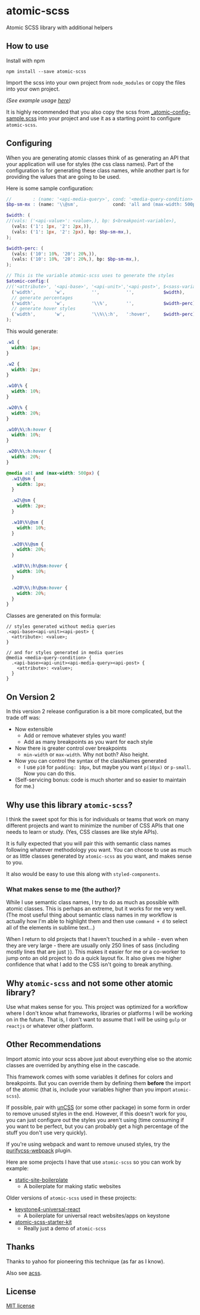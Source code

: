 # atomic-scss
Atomic SCSS library with additional helpers

## How to use

Install with npm

`npm install --save atomic-scss`

Import the scss into your own project from `node_modules` or copy the files into your own project.

*(See example usage [here](https://github.com/internetErik/atomic-scss-starter-kit/blob/master/client/scss/atomic.scss))*

It is highly recommended that you also copy the scss from [_atomic-config-sample.scss](_atomic-config-sample.scss) into your project and use it as a starting point to configure `atomic-scss`.

## Configuring

When you are generating atomic classes think of as generating an API that your application will use for styles (the css class names). Part of the configuration is for generating these class names, while another part is for providing the values that are going to be used.

Here is some sample configuration:

```scss
//        : (name: '<api-media-query>', cond: '<media-query-condition>');
$bp-sm-mx : (name: '\\@sm',             cond: 'all and (max-width: 500px)');

$width: (
//(vals: ('<api-value>': <value>,), bp: $<breakpoint-variable>),
  (vals: ('1': 1px, '2': 2px,)),
  (vals: ('1': 1px, '2': 2px), bp: $bp-sm-mx,),
);

$width-perc: (
  (vals: ('10': 10%, '20': 20%,)),
  (vals: ('10': 10%, '20': 20%,), bp: $bp-sm-mx,),
);

// This is the variable atomic-scss uses to generate the styles
$atomic-config:(
//('<attribute>', '<api-base>', '<api-unit>','<api-post>', $<sass-variable>),
  ('width',       'w',          '',          '',           $width),
  // generate percentages
  ('width',       'w',          '\\%',       '',           $width-perc),
  // generate hover styles
  ('width',       'w',          '\\%\\:h',   ':hover',     $width-perc),
);

```

This would generate:

```css
.w1 {
  width: 1px;
}

.w2 {
  width: 2px;
}

.w10\% {
  width: 10%;
}

.w20\% {
  width: 20%;
}

.w10\%\:h:hover {
  width: 10%;
}

.w20\%\:h:hover {
  width: 20%;
}

@media all and (max-width: 500px) {
  .w1\@sm {
    width: 1px;
  }

  .w2\@sm {
    width: 2px;
  }

  .w10\%\@sm {
    width: 10%;
  }

  .w20\%\@sm {
    width: 20%;
  }

  .w10\%\:h\@sm:hover {
    width: 10%;
  }

  .w20\%\:h\@sm:hover {
    width: 20%;
  }
}
```

Classes are generated on this formula:

```
// styles generated without media queries
.<api-base><api-unit><api-post> {
  <attribute>: <value>;
}

// and for styles generated in media queries
@media <media-query-condition> {
  .<api-base><api-unit><api-media-query><api-post> {
    <attribute>: <value>;
  }
}
```

## On Version 2

In this version 2 release configuration is a bit more complicated, but the trade off was:

* Now extensible
  * Add or remove whatever styles you want!
  * Add as many breakpoints as you want for each style
* Now there is greater control over breakpoints
  * `min-width` or `max-width`. Why not both? Also height.
* Now you can control the syntax of the classNames generated
  * I use `p10` for `padding: 10px`, but maybe you want `p(10px)` or `p-small`. Now you can do this.
* (Self-servicing bonus: code is much shorter and so easier to maintain for me.)

## Why use this library `atomic-scss`?

I think the sweet spot for this is for individuals or teams that work on many different projects and want to minimize the number of CSS APIs that one needs to learn or study. (Yes, CSS classes are like style APIs).

It is fully expected that you will pair this with semantic class names following whatever methodology you want. You can choose to use as much or as little classes generated by `atomic-scss` as you want, and makes sense to you.

It also would be easy to use this along with `styled-components`.

### What makes sense to me (the author)?

While I use semantic class names, I try to do as much as possible with atomic classes. This is perhaps an extreme, but it works for me very well. (The most useful thing about semantic class names in my workflow is actually how I'm able to highlight them and then use `command + d` to select all of the elements in sublime text...)

When I return to old projects that I haven't touched in a while - even when they are very large - there are usually only 250 lines of sass (including mostly lines that are just `}`). This makes it easier for me or a co-worker to jump onto an old project to do a quick layout fix. It also gives me higher confidence that what I add to the CSS isn't going to break anything.

## Why `atomic-scss` and not some other atomic library?

Use what makes sense for you. This project was optimized for a workflow where I don't know what frameworks, libraries or platforms I will be working on in the future. That is, I don't want to assume that I will be using `gulp` or `reactjs` or whatever other platform.

## Other Recommendations

Import atomic into your scss above just about everything else so the atomic classes are overrided by anything else in the cascade.

This framework comes with some variables it defines for colors and breakpoints. But you can override them by defining them **before** the import of the atomic (that is, include your variables higher than you import `atomic-scss`).

If possible, pair with [unCSS](https://github.com/giakki/uncss) (or some other package) in some form in order to remove unused styles in the end. However, if this doesn't work for you, you can just configure out the styles you aren't using (time consuming if you want to be perfect, but you can probably get a high percentage of the stuff you don't use very quickly).

If you're using webpack and want to remove unused styles, try the [purifycss-webpack](https://github.com/webpack-contrib/purifycss-webpack) plugin.

Here are some projects I have that use `atomic-scss` so you can work by example:

* [static-site-boilerplate](https://github.com/internetErik/static-site-boilerplate)
  * A boilerplate for making static websites

Older versions of `atomic-scss` used in these projects:

* [keystone4-universal-react](https://github.com/internetErik/keystone4-universal-react)
  * A boilerplate for universal react websites/apps on keystone
* [atomic-scss-starter-kit](https://github.com/internetErik/atomic-scss-starter-kit/)
  * Really just a demo of `atomic-scss`

## Thanks

Thanks to yahoo for pioneering this technique (as far as I know).

Also see [acss](http://acss.io).

## License

[MIT license](LICENSE.md)

